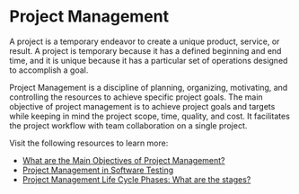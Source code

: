 # Project Management

A project is a temporary endeavor to create a unique product, service, or result. A project is temporary because it has a defined beginning and end time, and it is unique because it has a particular set of operations designed to accomplish a goal.

Project Management is a discipline of planning, organizing, motivating, and controlling the resources to achieve specific project goals. The main objective of project management is to achieve project goals and targets while keeping in mind the project scope, time, quality, and cost. It facilitates the project workflow with team collaboration on a single project.

Visit the following resources to learn more:

- [What are the Main Objectives of Project Management?](https://www.guru99.com/introduction-project-management-pmp-certification.html)
- [Project Management in Software Testing](https://huddle.eurostarsoftwaretesting.com/project-management-in-software-testing/)
- [Project Management Life Cycle Phases: What are the stages?](https://www.guru99.com/initiation-phase-project-management-life-cycle.html)
